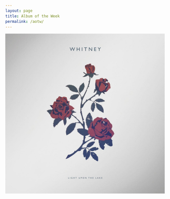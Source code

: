 ```yaml
---
layout: page
title: Album of the Week
permalink: /aotw/
---
```

<a href="https://open.spotify.com/album/5yMCA6HdFAeL1aqUjxO3MO" target="_blank">
  <img src="/images/aotw/whitney-light-upon-the-lake.jpg">
</a>
